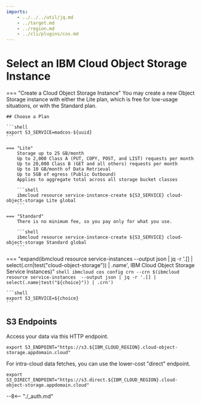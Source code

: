 ```yaml
---
imports:
    - ../../../util/jq.md
    - ../target.md
    - ../region.md
    - ../cli/plugins/cos.md
---
```


# Select an IBM Cloud Object Storage Instance

=== "Create a Cloud Object Storage Instance"
    You may create a new Object Storage instance with either the Lite plan, which is free for low-usage situations, or with the Standard plan.

    ## Choose a Plan

    ```shell
    export S3_SERVICE=madcos-${uuid}
    ```

    === "Lite"
        Storage up to 25 GB/month
        Up to 2,000 Class A (PUT, COPY, POST, and LIST) requests per month
        Up to 20,000 Class B (GET and all others) requests per month
        Up to 10 GB/month of Data Retrieval
        Up to 5GB of egress (Public Outbound)
        Applies to aggregate total across all storage bucket classes

        ```shell
        ibmcloud resource service-instance-create ${S3_SERVICE} cloud-object-storage Lite global
        ```

    === "Standard"
        There is no minimum fee, so you pay only for what you use.

        ```shell
        ibmcloud resource service-instance-create ${S3_SERVICE} cloud-object-storage Standard global
        ```


=== "expand(ibmcloud resource service-instances  --output json | jq -r '.[] | select(.crn|test(\"cloud-object-storage\")) | .name', IBM Cloud Object Storage Service Instances)"
    ```shell
    ibmcloud cos config crn --crn $(ibmcloud resource service-instances  --output json | jq -r '.[] | select(.name|test("${choice}")) | .crn')
    ```
    
    ```shell
    export S3_SERVICE=${choice}
    ```

## S3 Endpoints

Access your data via this HTTP endpoint.

```shell
export S3_ENDPOINT="https://s3.${IBM_CLOUD_REGION}.cloud-object-storage.appdomain.cloud"
```

For intra-cloud data fetches, you can use the lower-cost "direct" endpoint.

```shell
export S3_DIRECT_ENDPOINT="https://s3.direct.${IBM_CLOUD_REGION}.cloud-object-storage.appdomain.cloud"
```

--8<-- "./_auth.md"

